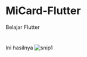 # MiCard-Flutter

Belajar Flutter

#

Ini hasilnya
![snip1](https://user-images.githubusercontent.com/31401238/97649748-b33f2100-1a8a-11eb-87b1-351df74a4f66.PNG)
